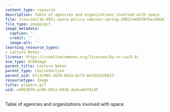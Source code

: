 ```yaml
---
content_type: resource
description: Table of agencies and organizations involved with space.
file: /courses/16-891j-space-policy-seminar-spring-2003/e40538f6ac9bb9126926dedca6df6145_players.gif
file_type: image/gif
image_metadata:
  caption: ''
  credit: ''
  image-alt: ''
learning_resource_types:
- Lecture Notes
license: https://creativecommons.org/licenses/by-nc-sa/4.0/
ocw_type: OCWImage
parent_title: Lecture Notes
parent_type: CourseSection
parent_uid: b713c905-1628-663a-bc73-6e7d2e52b013
resourcetype: Image
title: players.gif
uid: e40538f6-ac9b-b912-6926-dedca6df6145
---
```

Table of agencies and organizations involved with space.
